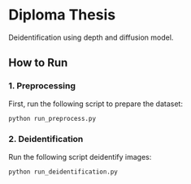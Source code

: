 # Diploma Thesis
Deidentification using depth and diffusion model.

## How to Run

### 1. Preprocessing

First, run the following script to prepare the dataset:

```bash
python run_preprocess.py
```
### 2. Deidentification

Run the following script deidentify images:

```bash
python run_deidentification.py
```

